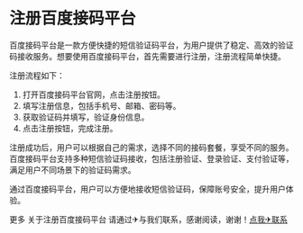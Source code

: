 # 注册百度接码平台

百度接码平台是一款方便快捷的短信验证码平台，为用户提供了稳定、高效的验证码接收服务。想要使用百度接码平台，首先需要进行注册，注册流程简单快捷。

注册流程如下：

1. 打开百度接码平台官网，点击注册按钮。
2. 填写注册信息，包括手机号、邮箱、密码等。
3. 获取验证码并填写，验证身份信息。
4. 点击注册按钮，完成注册。

注册成功后，用户可以根据自己的需求，选择不同的接码套餐，享受不同的服务。百度接码平台支持多种短信验证码接收，包括注册验证、登录验证、支付验证等，满足用户不同场景下的验证码需求。

通过百度接码平台，用户可以方便地接收短信验证码，保障账号安全，提升用户体验。

更多 关于注册百度接码平台 请通过✈与我们联系，感谢阅读，谢谢！[点我✈联系](https://d.k02.cc)